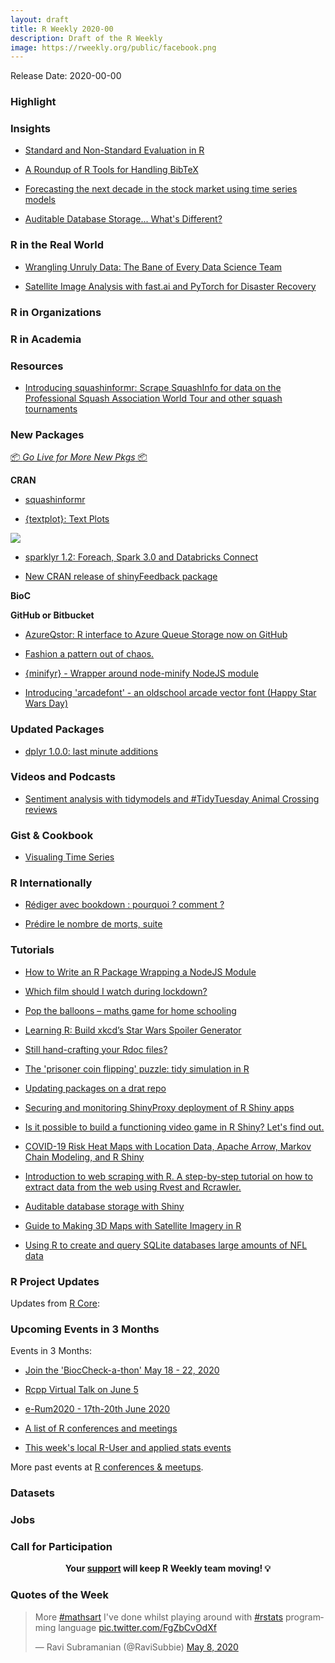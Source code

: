 ```yaml
---
layout: draft
title: R Weekly 2020-00
description: Draft of the R Weekly
image: https://rweekly.org/public/facebook.png
---
```


Release Date: 2020-00-00

###  Highlight



### Insights

+ [Standard and Non-Standard Evaluation in R](https://www.brodieg.com/2020/05/05/on-nse/)

+ [A Roundup of R Tools for Handling BibTeX](https://ropensci.org/technotes/2020/05/07/rmd-citations/)

+ [Forecasting the next decade in the stock market using time series models](http://databasedinvesting.blogspot.com/2020/05/forecasting-next-decade-in-stock-market.html)

+ [Auditable Database Storage... What's Different?](https://www.tychobra.com/posts/2020-05-06-shiny-crud-auditable/)

### R in the Real World

+ [Wrangling Unruly Data: The Bane of Every Data Science Team](https://blog.rstudio.com/2020/05/05/wrangling-unruly-data/)

+ [Satellite Image Analysis with fast.ai and PyTorch for Disaster Recovery](https://appsilon.com/satellite-image-analysis-with-fast-ai-for-disaster-recovery/)

###  R in Organizations



###  R in Academia



###  Resources
+ [Introducing squashinformr: Scrape SquashInfo for data on the Professional Squash Association World Tour and other squash tournaments](https://needleinthehay.ca/introducing-squashinformr/)


###  New Packages

<p class="added-hostname"><a href="https://rweekly.org/live" target="_blank" class="externalLink">📦 <i>Go Live for More New Pkgs</i> 📦</a></p>

**CRAN**
+ [squashinformr](https://github.com/HaydenMacDonald/squashinformr)


+ [{textplot}: Text Plots](https://CRAN.R-project.org/package=textplot)

![](https://user-images.githubusercontent.com/1710810/80954815-64c40900-8dfe-11ea-849f-ef8569609929.gif) 


+ [sparklyr 1.2: Foreach, Spark 3.0 and Databricks Connect](https://blog.rstudio.com/2020/05/06/sparklyr-1-2/)


+ [New CRAN release of shinyFeedback package](https://www.tychobra.com/posts/2020-04-28-shinyfeedback-0.2.0-on-cran/)

**BioC**



**GitHub or Bitbucket**

+ [AzureQstor: R interface to Azure Queue Storage now on GitHub](https://blog.revolutionanalytics.com/2020/05/azureqstor-r-interface-to-azure-queue-storage.html)

+ [Fashion a pattern out of chaos.](https://github.com/daranzolin/barah)

+ [{minifyr} - Wrapper around node-minify NodeJS module](https://github.com/ColinFay/minifyr)

+ [Introducing 'arcadefont' - an oldschool arcade vector font (Happy Star Wars Day)](https://coolbutuseless.github.io/2020/05/04/introducing-arcadefont-an-oldschool-arcade-vector-font-happy-star-wars-day/)

### Updated Packages

+ [dplyr 1.0.0: last minute additions](https://www.tidyverse.org/blog/2020/05/dplyr-1-0-0-last-minute-additions/)

###  Videos and Podcasts

+ [Sentiment analysis with tidymodels and #TidyTuesday Animal Crossing reviews](https://juliasilge.com/blog/animal-crossing/)

### Gist & Cookbook

+ [Visualing Time Series](https://tsggplot.netlify.app/)

### R Internationally

+ [Rédiger avec bookdown : pourquoi ? comment ?](https://thinkr.fr/rediger-avec-bookdown-pourquoi-comment/)

+ [Prédire le nombre de morts, suite](https://freakonometrics.hypotheses.org/60913)

###  Tutorials

+ [How to Write an R Package Wrapping a NodeJS Module](https://colinfay.me/node-r-package/)

+ [Which film should I watch during lockdown?](https://selbydavid.com/2020/05/06/films/)

+ [Pop the balloons – maths game for home schooling](https://scottishsnow.wordpress.com/2020/05/06/pop-the-balloons/)

+ [Learning R: Build xkcd’s Star Wars Spoiler Generator](https://blog.ephorie.de/learning-r-build-xkcds-star-wars-spoiler-generator)

+ [Still hand-crafting your Rdoc files?](https://neonira.github.io/rdoc1)

+ [The 'prisoner coin flipping' puzzle: tidy simulation in R](http://varianceexplained.org/r/riddler-prisoner-flip/)

+ [Updating packages on a drat repo](https://alan-y.netlify.app/post/updating-packages-on-a-drat-repo/)

+ [Securing and monitoring ShinyProxy deployment of R Shiny apps](https://www.databentobox.com/2020/05/03/secure-shinyproxy/)

+ [Is it possible to build a functioning video game in R Shiny? Let's find out.](https://appsilon.com/is-it-possible-to-build-a-video-game-in-r-shiny/)

+ [COVID-19 Risk Heat Maps with Location Data, Apache Arrow, Markov Chain Modeling, and R Shiny](https://appsilon.com/covid-19-risk-heat-maps-with-location-data-apache-arrow-markov-chain-modeling-and-r-shiny/)

+ [Introduction to web scraping with R. A step-by-step tutorial on how to extract data from the web using Rvest and Rcrawler. ](https://www.scrapingbee.com/blog/web-scraping-r/)

+ [Auditable database storage with Shiny](https://www.tychobra.com/posts/2020-05-06-shiny-crud-auditable/)

+ [Guide to Making 3D Maps with Satellite Imagery in R](https://www.tylermw.com/a-step-by-step-guide-to-making-3d-maps-with-satellite-imagery-in-r/)

+ [Using R to create and query SQLite databases large amounts of NFL data](https://themockup.netlify.app/posts/2019-04-28-nflfastr-dbplyr-rsqlite/)

<!--<div class="post-more-begin></div><div class="post-more-end"></div>-->

###  R Project Updates

Updates from [R Core](http://developer.r-project.org/blosxom.cgi/R-devel/NEWS):


###  Upcoming Events in 3 Months

Events in 3 Months:

+ [Join the 'BiocCheck-a-thon' May 18 - 22, 2020](https://github.com/Bioconductor/BiocCheck/wiki)

+ [Rcpp Virtual Talk on June 5](http://dirk.eddelbuettel.com/blog/2020/05/07/#rcpp_announce_talk_20200605)

+ [e-Rum2020 - 17th-20th June 2020](https://2020.erum.io/)

+ [A list of R conferences and meetings](https://jumpingrivers.github.io/meetingsR/events.html)

+ [This week's local R-User and applied stats events](https://community.rstudio.com/c/irl)


More past events at [R conferences & meetups](https://conf.rweekly.org).


### Datasets

### Jobs




###  Call for Participation


<p class="hide-support added-hostname support-rweekly" style="text-align: center;font-weight: bold;">Your <a class="non-visited externalLink" href="https://www.patreon.com/rweekly" onclick="pas(this)">support</a> will keep R Weekly team moving! 💡</p>

###  Quotes of the Week

<blockquote class="twitter-tweet"><p lang="en" dir="ltr">More <a href="https://twitter.com/hashtag/mathsart?src=hash&amp;ref_src=twsrc%5Etfw">#mathsart</a> I&#39;ve done whilst playing around with <a href="https://twitter.com/hashtag/rstats?src=hash&amp;ref_src=twsrc%5Etfw">#rstats</a> programming language <a href="https://t.co/FgZbCvOdXf">pic.twitter.com/FgZbCvOdXf</a></p>&mdash; Ravi Subramanian (@RaviSubbie) <a href="https://twitter.com/RaviSubbie/status/1258675324856012805?ref_src=twsrc%5Etfw">May 8, 2020</a></blockquote> <script async src="https://platform.twitter.com/widgets.js" charset="utf-8"></script>


